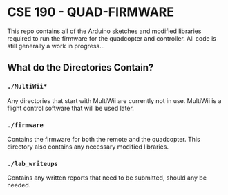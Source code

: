 # CSE 190 - QUAD-FIRMWARE

This repo contains all of the Arduino sketches and modified libraries required to run the firmware for the quadcopter and controller. All code is still generally a work in progress...

## What do the Directories Contain?

### `./MultiWii*`
Any directories that start with MultiWii are currently not in use. MultiWii is a flight control software that will be used later.

### `./firmware`
Contains the firmware for both the remote and the quadcopter. This directory also contains any necessary modified libraries.

### `./lab_writeups`
Contains any written reports that need to be submitted, should any be needed.
